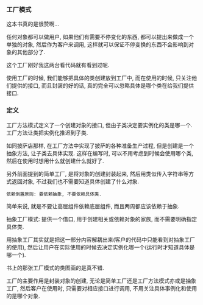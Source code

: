 ### 工厂模式 ###

这本书真的是很赞啊...

任何对象都可以做用户, 如果他们有需要不停变化的东西, 都可以提出来做成一个单独的对象, 然后作为客户来调用, 这样就可以保证不停变换的东西不会影响到对象的其他部分了.

这个工厂刚好我这两台看代码就有看到过呢.

使用工厂的时候, 我们能够把具体的类创建放到工厂中, 而在使用的时候, 只关注他们提供的接口, 而且封装的好的话, 真的完全可以忽略具体是哪个类在给我们提供接口.


### 定义 ###

工厂方法模式定义了一个创建对象的接口, 但由子类决定要实例化的类是哪一个. 工厂方法让类把实例化推迟到子类.

如同披萨店那样, 在工厂方法中实现了披萨的各种准备生产过程, 但是创建是一个抽象方法, 让子类去具体实现.
这样在编写时, 可以不用考虑到时候会使用哪个类, 然后在使用时想用什么就创建什么就好了.

另外前面提到的简单工厂, 是将对象的创建封装起来, 然后用类似传入字符串等方式返回对象, 不过我们也不需要知道具体创建了什么对象.


	依赖倒置原则: 要依赖抽象, 不要依赖具体类.
简单来说, 就是不要让高层组件依赖底层组件, 而且两周都应该依赖于抽象.

抽象工厂模式: 提供一个借口, 用于创建相关或依赖对象的家族, 而不需要明确指定具体类.

用抽象工厂其实就是把这一部分内容解耦出来(客户的代码中只能看到对抽象工厂的使用), 然后让用户在实际使用的时候去决定实例化哪一个(运行时才知道具体是哪一个).

书上的那张工厂模式的类图画的是真不错.

工厂的主要作用是封装对象的创建, 无论是简单工厂还是工厂方法模式亦或是抽象工厂, 然后客户在使用时, 只需要对相应接口进行调用, 不用关注具体事例化和使用的是哪个对象.

